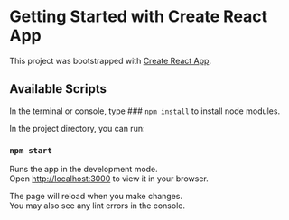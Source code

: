 # Getting Started with Create React App

This project was bootstrapped with [Create React App](https://github.com/facebook/create-react-app).

## Available Scripts

In the terminal or console, type ### `npm install` to install node modules.

In the project directory, you can run:

### `npm start`

Runs the app in the development mode.\
Open [http://localhost:3000](http://localhost:3000) to view it in your browser.

The page will reload when you make changes.\
You may also see any lint errors in the console.
